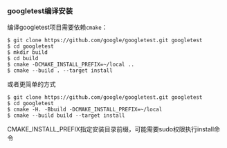 ### googletest编译安装

编译googletest项目需要依赖`cmake`：

```
$ git clone https://github.com/google/googletest.git googletest
$ cd googletest
$ mkdir build
$ cd build
$ cmake -DCMAKE_INSTALL_PREFIX=~/local ..
$ cmake --build . --target install
```

或者更简单的方式

```
$ git clone https://github.com/google/googletest.git googletest
$ cd googletest
$ cmake -H. -Bbuild -DCMAKE_INSTALL_PREFIX=~/local
$ cmake --build build --target install
```

CMAKE_INSTALL_PREFIX指定安装目录前缀，可能需要sudo权限执行install命令
